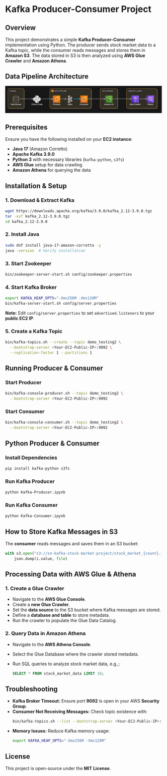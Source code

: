 # Kafka Producer-Consumer Project

## Overview

This project demonstrates a simple **Kafka Producer-Consumer** implementation using Python. The producer sends stock market data to a Kafka topic, while the consumer reads messages and stores them in **Amazon S3**. The data stored in S3 is then analyzed using **AWS Glue Crawler** and **Amazon Athena**.


## Data Pipeline Architecture
![Kafka Data Pipeline](https://github.com/ShreemoyN97/Kafka_Stock_Market_Project/blob/main/Kafka-Pipeline.png)

## Prerequisites

Ensure you have the following installed on your **EC2 instance**:

- **Java 17** (Amazon Corretto)
- **Apache Kafka 3.9.0**
- **Python 3** with necessary libraries (`kafka-python`, `s3fs`)
- **AWS Glue** setup for data crawling
- **Amazon Athena** for querying the data

## Installation & Setup

### **1. Download & Extract Kafka**

```bash
wget https://downloads.apache.org/kafka/3.9.0/kafka_2.12-3.9.0.tgz
tar -xvf kafka_2.12-3.9.0.tgz
cd kafka_2.12-3.9.0
```

### **2. Install Java**

```bash
sudo dnf install java-17-amazon-corretto -y
java -version  # Verify installation
```

### **3. Start Zookeeper**

```bash
bin/zookeeper-server-start.sh config/zookeeper.properties
```

### **4. Start Kafka Broker**

```bash
export KAFKA_HEAP_OPTS="-Xmx256M -Xms128M"
bin/kafka-server-start.sh config/server.properties
```

**Note:** Edit `config/server.properties` to set `advertised.listeners` to your **public EC2 IP**.

### **5. Create a Kafka Topic**

```bash
bin/kafka-topics.sh --create --topic demo_testing2 \
  --bootstrap-server <Your-EC2-Public-IP>:9092 \
  --replication-factor 1 --partitions 1
```

## Running Producer & Consumer

### **Start Producer**

```bash
bin/kafka-console-producer.sh --topic demo_testing2 \
  --bootstrap-server <Your-EC2-Public-IP>:9092
```

### **Start Consumer**

```bash
bin/kafka-console-consumer.sh --topic demo_testing2 \
  --bootstrap-server <Your-EC2-Public-IP>:9092
```

## Python Producer & Consumer

### **Install Dependencies**

```bash
pip install kafka-python s3fs
```

### **Run Kafka Producer**

```bash
python Kafka-Producer.ipynb
```

### **Run Kafka Consumer**

```bash
python Kafka-Consumer.ipynb
```

## **How to Store Kafka Messages in S3**

The **consumer** reads messages and saves them in an S3 bucket:

```python
with s3.open("s3://sn-kafka-stock-market-project/stock_market_{count}.json", 'w') as file:
    json.dump(i.value, file)
```

## **Processing Data with AWS Glue & Athena**

### **1. Create a Glue Crawler**
- Navigate to the **AWS Glue Console**.
- Create a **new Glue Crawler**.
- Set the **data source** to the S3 bucket where Kafka messages are stored.
- Define a **database and table** to store metadata.
- Run the crawler to populate the Glue Data Catalog.

### **2. Query Data in Amazon Athena**
- Navigate to the **AWS Athena Console**.
- Select the Glue Database where the crawler stored metadata.
- Run SQL queries to analyze stock market data, e.g.,:
  
  ```sql
  SELECT * FROM stock_market_data LIMIT 10;
  ```

## Troubleshooting

- **Kafka Broker Timeout:** Ensure port **9092** is open in your AWS **Security Group**.
- **Consumer Not Receiving Messages:** Check topic existence with:
  ```bash
  bin/kafka-topics.sh --list --bootstrap-server <Your-EC2-Public-IP>:9092
  ```
- **Memory Issues:** Reduce Kafka memory usage:
  ```bash
  export KAFKA_HEAP_OPTS="-Xmx256M -Xms128M"
  ```

## License

This project is open-source under the **MIT License**.
